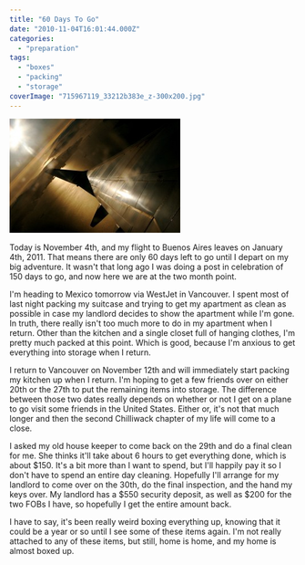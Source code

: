 ```yaml
---
title: "60 Days To Go"
date: "2010-11-04T16:01:44.000Z"
categories: 
  - "preparation"
tags: 
  - "boxes"
  - "packing"
  - "storage"
coverImage: "715967119_33212b383e_z-300x200.jpg"
---
```


[![](images/715967119_33212b383e_z-300x200.jpg "Plane with Winglets")](http://www.migratorynerd.com/wordpress/wp-content/uploads/2010/11/715967119_33212b383e_z.jpg)

Today is November 4th, and my flight to Buenos Aires leaves on January 4th, 2011. That means there are only 60 days left to go until I depart on my big adventure. It wasn't that long ago I was doing a post in celebration of 150 days to go, and now here we are at the two month point.

I'm heading to Mexico tomorrow via WestJet in Vancouver. I spent most of last night packing my suitcase and trying to get my apartment as clean as possible in case my landlord decides to show the apartment while I'm gone. In truth, there really isn't too much more to do in my apartment when I return. Other than the kitchen and a single closet full of hanging clothes, I'm pretty much packed at this point. Which is good, because I'm anxious to get everything into storage when I return.

I return to Vancouver on November 12th and will immediately start packing my kitchen up when I return. I'm hoping to get a few friends over on either 20th or the 27th to put the remaining items into storage. The difference between those two dates really depends on whether or not I get on a plane to go visit some friends in the United States. Either or, it's not that much longer and then the second Chilliwack chapter of my life will come to a close.

I asked my old house keeper to come back on the 29th and do a final clean for me. She thinks it'll take about 6 hours to get everything done, which is about $150. It's a bit more than I want to spend, but I'll happily pay it so I don't have to spend an entire day cleaning. Hopefully I'll arrange for my landlord to come over on the 30th, do the final inspection, and the hand my keys over. My landlord has a $550 security deposit, as well as $200 for the two FOBs I have, so hopefully I get the entire amount back.

I have to say, it's been really weird boxing everything up, knowing that it could be a year or so until I see some of these items again. I'm not really attached to any of these items, but still, home is home, and my home is almost boxed up.
